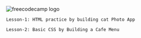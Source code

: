 <img src="https://media-exp1.licdn.com/dms/image/C511BAQHqArTPxU3gMg/company-background_10000/0/1519802035360?e=2147483647&v=beta&t=qjYL0PnmElnmtgKzHGpFN9a45cYnEz3J25XanIE87lo" alt="freecodecamp logo">

` Lesson-1: HTML practice by building cat Photo App `

` Lesson-2: Basic CSS by Building a Cafe Menu `
